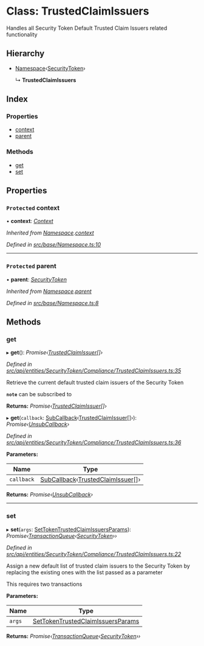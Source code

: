 # Class: TrustedClaimIssuers

Handles all Security Token Default Trusted Claim Issuers related functionality

## Hierarchy

* [Namespace](base.namespace.md)‹[SecurityToken](api_entities_securitytoken.securitytoken.md)›

  ↳ **TrustedClaimIssuers**

## Index

### Properties

* [context](api_entities_securitytoken_compliance.trustedclaimissuers.md#protected-context)
* [parent](api_entities_securitytoken_compliance.trustedclaimissuers.md#protected-parent)

### Methods

* [get](api_entities_securitytoken_compliance.trustedclaimissuers.md#get)
* [set](api_entities_securitytoken_compliance.trustedclaimissuers.md#set)

## Properties

### `Protected` context

• **context**: *[Context](context.context-1.md)*

*Inherited from [Namespace](base.namespace.md).[context](base.namespace.md#protected-context)*

*Defined in [src/base/Namespace.ts:10](https://github.com/PolymathNetwork/polymesh-sdk/blob/d7c2770/src/base/Namespace.ts#L10)*

___

### `Protected` parent

• **parent**: *[SecurityToken](api_entities_securitytoken.securitytoken.md)*

*Inherited from [Namespace](base.namespace.md).[parent](base.namespace.md#protected-parent)*

*Defined in [src/base/Namespace.ts:8](https://github.com/PolymathNetwork/polymesh-sdk/blob/d7c2770/src/base/Namespace.ts#L8)*

## Methods

###  get

▸ **get**(): *Promise‹[TrustedClaimIssuer](api_entities.trustedclaimissuer.md)[]›*

*Defined in [src/api/entities/SecurityToken/Compliance/TrustedClaimIssuers.ts:35](https://github.com/PolymathNetwork/polymesh-sdk/blob/d7c2770/src/api/entities/SecurityToken/Compliance/TrustedClaimIssuers.ts#L35)*

Retrieve the current default trusted claim issuers of the Security Token

**`note`** can be subscribed to

**Returns:** *Promise‹[TrustedClaimIssuer](api_entities.trustedclaimissuer.md)[]›*

▸ **get**(`callback`: [SubCallback](../modules/types.md#subcallback)‹[TrustedClaimIssuer](api_entities.trustedclaimissuer.md)[]›): *Promise‹[UnsubCallback](../modules/types.md#unsubcallback)›*

*Defined in [src/api/entities/SecurityToken/Compliance/TrustedClaimIssuers.ts:36](https://github.com/PolymathNetwork/polymesh-sdk/blob/d7c2770/src/api/entities/SecurityToken/Compliance/TrustedClaimIssuers.ts#L36)*

**Parameters:**

Name | Type |
------ | ------ |
`callback` | [SubCallback](../modules/types.md#subcallback)‹[TrustedClaimIssuer](api_entities.trustedclaimissuer.md)[]› |

**Returns:** *Promise‹[UnsubCallback](../modules/types.md#unsubcallback)›*

___

###  set

▸ **set**(`args`: [SetTokenTrustedClaimIssuersParams](../interfaces/api_procedures.settokentrustedclaimissuersparams.md)): *Promise‹[TransactionQueue](base.transactionqueue.md)‹[SecurityToken](api_entities_securitytoken.securitytoken.md)››*

*Defined in [src/api/entities/SecurityToken/Compliance/TrustedClaimIssuers.ts:22](https://github.com/PolymathNetwork/polymesh-sdk/blob/d7c2770/src/api/entities/SecurityToken/Compliance/TrustedClaimIssuers.ts#L22)*

Assign a new default list of trusted claim issuers to the Security Token by replacing the existing ones with the list passed as a parameter

This requires two transactions

**Parameters:**

Name | Type |
------ | ------ |
`args` | [SetTokenTrustedClaimIssuersParams](../interfaces/api_procedures.settokentrustedclaimissuersparams.md) |

**Returns:** *Promise‹[TransactionQueue](base.transactionqueue.md)‹[SecurityToken](api_entities_securitytoken.securitytoken.md)››*
